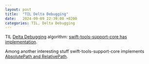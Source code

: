 ```yaml
---
layout: post
title:  "TIL Delta Debugging"
date:   2024-09-09 22:39:00 +0200
categories: TIL, Delta Debugging
---
```

TIL [Delta Debugging](https://en.wikipedia.org/wiki/Delta_debugging) algorithm: [swift-tools-support-core has implementation](https://github.com/swiftlang/swift-tools-support-core/blob/main/Sources/TSCBasic/DeltaAlgorithm.swift).

Among another interesting stuff swift-tools-support-core implements [AbsolutePath and RelativePath](https://github.com/swiftlang/swift-tools-support-core/blob/main/Sources/TSCBasic/Path.swift).
